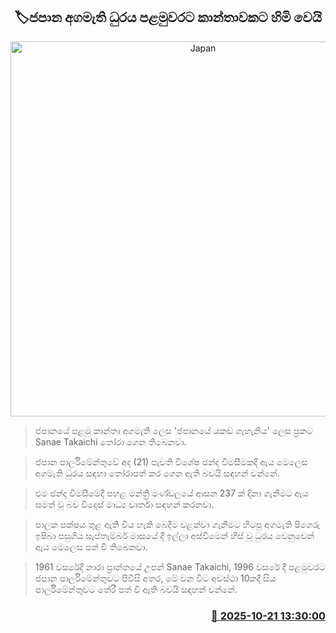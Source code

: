<p align='center'><b><h2 align='center' title='Japan's first female prime minister appointed'>🏷ජපාන අගමැති ධුරය පළමුවරට කාන්තාවකට හිමි වෙයි</h2></b></p>
<p align='center'><img src='https://helakuru.sgp1.cdn.digitaloceanspaces.com/esana/images/lib/Sanae-Takaichi.jpg' width='600' alt='Japan's first female prime minister appointed'></p>

> ජපානයේ පළමු කාන්තා අගමැති ලෙස 'ජපානයේ යකඩ ගැහැනිය' ලෙස ප්‍රකට Sanae Takaichi තෝරා ගෙන තිබෙනවා.

> ජපාන පාර්ලිමේන්තුවේ අද (21) පැවති විශේෂ ඡන්ද විමසීමකදී ඇය මෙලෙස අගමැති ධුරය සඳහා තෝරාපත් කර ගෙන ඇති බවයි සඳහන් වන්නේ.

> එම ඡන්ද විමසීමේදී පහළ මන්ත්‍රී මණ්ඩලයේ ආසන 237 ක් දිනා ගැනීමට ඇය සමත් වූ බව විදෙස් මාධ්‍ය වාර්තා සඳහන් කරනවා.

> පාලක පක්ෂය තුළ ඇති විය හැකි බෙදීම වළක්වා ගැනීමට හිටපු අගමැති ෂිගෙරු ඉෂිබා පසුගිය සැප්තැම්බර් මාසයේ දී ඉල්ලා අස්වීමෙන් හිස් වූ ධුරය වෙනුවෙන් ඇය මෙලෙස පත් වී තිබෙනවා.

> 1961 වසරේදී නාරා ප්‍රාන්තයේ උපන් Sanae Takaichi, 1996 වසරේ දී පළමුවරට ජපාන පාර්ලිමේන්තුවට පිවිසි අතර, මේ වන විට අවස්ථා 10කදී සිය පාර්ලිමේන්තුවට තේරී පත් වී ඇති බවයි සඳහන් වන්නේ.



<h3 align='right'><a href='https://www.helakuru.lk/esana/p/114649/'>📅 2025-10-21 13:30:00</a></h3>
